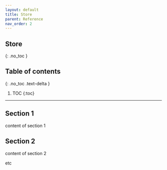 ```yaml
---
layout: default
title: Store
parent: Reference
nav_order: 2
---
```


## Store
{: .no_toc }

## Table of contents
{: .no_toc .text-delta }

1. TOC
{:toc}

---

## Section 1

content of section 1

## Section 2

content of section 2

etc
